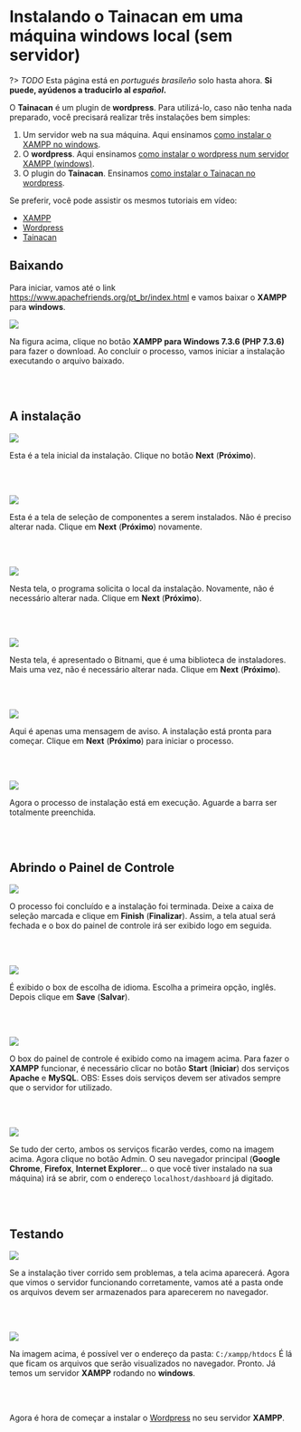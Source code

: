 # Instalando o Tainacan em uma máquina windows local (sem servidor)

?> _TODO_ Esta página está en _portugués brasileño_ solo hasta ahora. **Si puede, ayúdenos a traducirlo al _español_.**

O **Tainacan** é um plugin de **wordpress**. Para utilizá-lo, caso não tenha nada preparado, você precisará realizar três instalações bem simples:

1. Um servidor web na sua máquina. Aqui ensinamos [como instalar o XAMPP no windows](#baixando).
2. O **wordpress**. Aqui ensinamos [como instalar o wordpress num servidor XAMPP (windows)](/es-mx/wordpress#como-instalar-o-wordpress-no-windows).
3. O plugin do **Tainacan**. Ensinamos [como instalar o Tainacan no wordpress](/es-mx/tainacan#como-instalar-o-plugin-tainacan-no-wordpress).

Se preferir, você pode assistir os mesmos tutoriais em vídeo:

- [XAMPP](https://www.youtube.com/watch?v=rznX0EZhWG4)
- [Wordpress](https://www.youtube.com/watch?v=7v6qNHmqm0I)
- [Tainacan](https://www.youtube.com/watch?v=qRtoNRUlVkk)

## Baixando

Para iniciar, vamos até o link https://www.apachefriends.org/pt_br/index.html e vamos baixar o **XAMPP** para **windows**.

![](/_assets/images/xampp_01.png)

Na figura acima, clique no botão **XAMPP para Windows 7.3.6 (PHP 7.3.6)** para fazer o download. Ao concluir o processo, vamos iniciar a instalação executando o arquivo baixado.

<br><br>

## A instalação

![](/_assets/images/xampp_02.png)

Esta é a tela inicial da instalação. Clique no botão **Next** (**Próximo**).

<br><br>

![](/_assets/images/xampp_03.png)

Esta é a tela de seleção de componentes a serem instalados. Não é preciso alterar nada. Clique em **Next** (**Próximo**) novamente.

<br><br>

![](/_assets/images/xampp_04.png)

Nesta tela, o programa solicita o local da instalação. Novamente, não é necessário alterar nada. Clique em **Next** (**Próximo**).

<br><br>

![](/_assets/images/xampp_05.png)

Nesta tela, é apresentado o Bitnami, que é uma biblioteca de instaladores. Mais uma vez, não é necessário alterar nada. Clique em **Next** (**Próximo**).

<br><br>

![](/_assets/images/xampp_06.png)

Aqui é apenas uma mensagem de aviso. A instalação está pronta para começar. Clique em **Next** (**Próximo**) para iniciar o processo.

<br><br>

![](/_assets/images/xampp_07.png)

Agora o processo de instalação está em execução. Aguarde a barra ser totalmente preenchida.

<br><br>

## Abrindo o Painel de Controle

![](/_assets/images/xampp_08.png)

O processo foi concluído e a instalação foi terminada. Deixe a caixa de seleção marcada e clique em **Finish** (**Finalizar**). Assim, a tela atual será fechada e o box do painel de controle irá ser exibido logo em seguida.

<br><br>

![](/_assets/images/xampp_09.png)

É exibido o box de escolha de idioma. Escolha a primeira opção, inglês. Depois clique em **Save** (**Salvar**).

<br><br>

![](/_assets/images/xampp_10.png)

O box do painel de controle é exibido como na imagem acima. Para fazer o **XAMPP** funcionar, é necessário clicar no botão **Start** (**Iniciar**) dos serviços **Apache** e **MySQL**.
OBS: Esses dois serviços devem ser ativados sempre que o servidor for utilizado.

<br><br>

![](/_assets/images/xampp_11.png)

Se tudo der certo, ambos os serviços ficarão verdes, como na imagem acima. Agora clique no botão Admin. O seu navegador principal (**Google Chrome**, **Firefox**, **Internet Explorer**... o que você tiver instalado na sua máquina) irá se abrir, com o endereço `localhost/dashboard` já digitado.

<br><br>

## Testando

![](/_assets/images/xampp_12.png)

Se a instalação tiver corrido sem problemas, a tela acima aparecerá. Agora que vimos o servidor funcionando corretamente, vamos até a pasta onde os arquivos devem ser armazenados para aparecerem no navegador.

<br><br>

![](/_assets/images/xampp_13.png)

Na imagem acima, é possível ver o endereço da pasta: `C:/xampp/htdocs`
É lá que ficam os arquivos que serão visualizados no navegador.
Pronto. Já temos um servidor **XAMPP** rodando no **windows**.

<br><br>

Agora é hora de começar a instalar o [Wordpress](/es-mx/wordpress#como-instalar-o-wordpress-no-windows) no seu servidor **XAMPP**.

<br><br>
